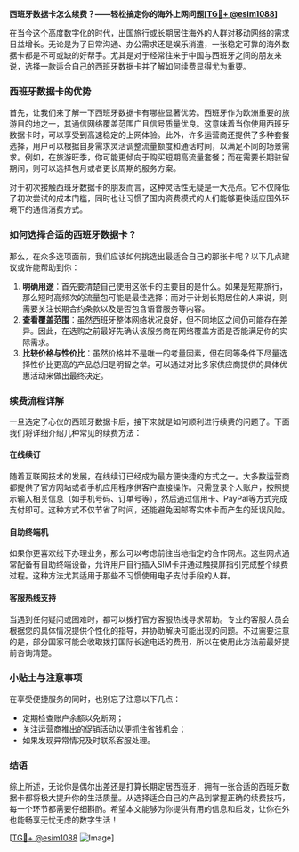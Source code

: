 **西班牙数据卡怎么续费？——轻松搞定你的海外上网问题[[TG💪+ @esim1088](https://t.me/s/esim1088)]**

在当今这个高度数字化的时代，出国旅行或长期居住海外的人群对移动网络的需求日益增长。无论是为了日常沟通、办公需求还是娱乐消遣，一张稳定可靠的海外数据卡都是不可或缺的好帮手。尤其是对于经常往来于中国与西班牙之间的朋友来说，选择一款适合自己的西班牙数据卡并了解如何续费显得尤为重要。

### 西班牙数据卡的优势

首先，让我们来了解一下西班牙数据卡有哪些显著优势。西班牙作为欧洲重要的旅游目的地之一，其通信网络覆盖范围广且信号质量优良。这意味着当你使用西班牙数据卡时，可以享受到高速稳定的上网体验。此外，许多运营商还提供了多种套餐选择，用户可以根据自身需求灵活调整流量额度和通话时间，以满足不同的场景需求。例如，在旅游旺季，你可能更倾向于购买短期高流量套餐；而在需要长期驻留期间，则可以选择包月或者更长周期的服务方案。

对于初次接触西班牙数据卡的朋友而言，这种灵活性无疑是一大亮点。它不仅降低了初次尝试的成本门槛，同时也让习惯了国内资费模式的人们能够更快适应国外环境下的通信消费方式。

### 如何选择合适的西班牙数据卡？

那么，在众多选项面前，我们应该如何挑选出最适合自己的那张卡呢？以下几点建议或许能帮助到你：

1. **明确用途**：首先要清楚自己使用这张卡的主要目的是什么。如果是短期旅行，那么短时高频次的流量包可能是最佳选择；而对于计划长期居住的人来说，则需要关注长期合约条款以及是否包含语音服务等内容。
2. **查看覆盖范围**：虽然西班牙整体网络状况良好，但不同地区之间仍可能存在差异。因此，在选购之前最好先确认该服务商在网络覆盖方面是否能满足你的实际需求。
3. **比较价格与性价比**：虽然价格并不是唯一的考量因素，但在同等条件下尽量选择性价比更高的产品总归是明智之举。可以通过对比多家供应商提供的具体优惠活动来做出最终决定。

### 续费流程详解

一旦选定了心仪的西班牙数据卡后，接下来就是如何顺利进行续费的问题了。下面我们将详细介绍几种常见的续费方法：

#### 在线续订
随着互联网技术的发展，在线续订已经成为最方便快捷的方式之一。大多数运营商都提供了官方网站或者手机应用程序供客户直接操作。只需登录个人账户，按照提示输入相关信息（如手机号码、订单号等），然后通过信用卡、PayPal等方式完成支付即可。这种方式不仅节省了时间，还能避免因邮寄实体卡而产生的延误风险。

#### 自助终端机
如果你更喜欢线下办理业务，那么可以考虑前往当地指定的合作网点。这些网点通常配备有自助终端设备，允许用户自行插入SIM卡并通过触摸屏指引完成整个续费过程。这种方法尤其适用于那些不习惯使用电子支付手段的人群。

#### 客服热线支持
当遇到任何疑问或困难时，都可以拨打官方客服热线寻求帮助。专业的客服人员会根据您的具体情况提供个性化的指导，并协助解决可能出现的问题。不过需要注意的是，部分国家可能会收取拨打国际长途电话的费用，所以在使用此方法前最好提前咨询清楚。

### 小贴士与注意事项

在享受便捷服务的同时，也别忘了注意以下几点：
- 定期检查账户余额以免断网；
- 关注运营商推出的促销活动以便抓住省钱机会；
- 如果发现异常情况及时联系客服处理。

### 结语

综上所述，无论你是偶尔出差还是打算长期定居西班牙，拥有一张合适的西班牙数据卡都将极大提升你的生活质量。从选择适合自己的产品到掌握正确的续费技巧，每一个环节都需要仔细斟酌。希望本文能够为你提供有用的信息和启发，让你在外也能畅享无忧无虑的数字生活！

[[TG💪+ @esim1088](https://t.me/s/esim1088) ![Image](https://i.postimg.cc/4NQfJmqS/Snipaste-2025-05-13-00-14-12.png)]